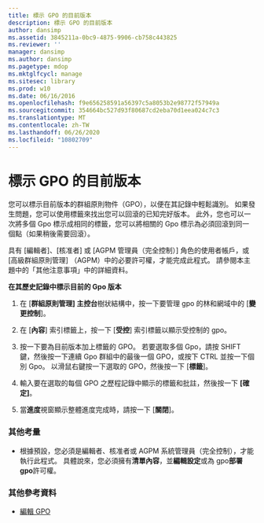 ```yaml
---
title: 標示 GPO 的目前版本
description: 標示 GPO 的目前版本
author: dansimp
ms.assetid: 3845211a-0bc9-4875-9906-cb758c443825
ms.reviewer: ''
manager: dansimp
ms.author: dansimp
ms.pagetype: mdop
ms.mktglfcycl: manage
ms.sitesec: library
ms.prod: w10
ms.date: 06/16/2016
ms.openlocfilehash: f9e656258591a56397c5a8053b2e98772f57949a
ms.sourcegitcommit: 354664bc527d93f80687cd2eba70d1eea024c7c3
ms.translationtype: MT
ms.contentlocale: zh-TW
ms.lasthandoff: 06/26/2020
ms.locfileid: "10802709"
---
```

# 標示 GPO 的目前版本


您可以標示目前版本的群組原則物件（GPO），以便在其記錄中輕鬆識別。 如果發生問題，您可以使用標籤來找出您可以回滾的已知完好版本。 此外，您也可以一次將多個 Gpo 標示成相同的標籤，您可以將相關的 Gpo 標示為必須回滾到同一個點（如果稍後需要回滾）。

具有 [編輯者]、[核准者] 或 [AGPM 管理員（完全控制）] 角色的使用者帳戶，或 [高級群組原則管理] （AGPM）中的必要許可權，才能完成此程式。 請參閱本主題中的「其他注意事項」中的詳細資料。

**在其歷史記錄中標示目前的 Gpo 版本**

1.  在 [**群組原則管理] 主控台**樹狀結構中，按一下要管理 gpo 的林和網域中的 [**變更控制**]。

2.  在 [**內容**] 索引標籤上，按一下 [**受控**] 索引標籤以顯示受控制的 gpo。

3.  按一下要為目前版本加上標籤的 GPO。 若要選取多個 Gpo，請按 SHIFT 鍵，然後按一下連續 Gpo 群組中的最後一個 GPO，或按下 CTRL 並按一下個別 Gpo。 以滑鼠右鍵按一下選取的 GPO，然後按一下 [**標籤**]。

4.  輸入要在選取的每個 GPO 之歷程記錄中顯示的標籤和批註，然後按一下 **[確定]**。

5.  當**進度**視窗顯示整體進度完成時，請按一下 [**關閉**]。

### 其他考量

-   根據預設，您必須是編輯者、核准者或 AGPM 系統管理員（完全控制），才能執行此程式。 具體說來，您必須擁有**清單內容**，並**編輯設定**或為 gpo**部署 gpo**許可權。

### 其他參考資料

-   [編輯 GPO](editing-a-gpo-agpm30ops.md)

 

 





